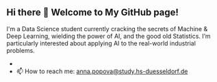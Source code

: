 ## Hi there 👋 Welcome to My GitHub page! 

I'm a Data Science student currently cracking the secrets of Machine & Deep Learning, wielding the power of AI, and the good old Statistics. I’m particularly interested about applying AI to the real-world industrial problems.

- 
- 📫 How to reach me: anna.popova@study.hs-duesseldorf.de


